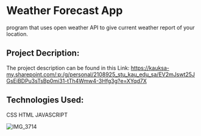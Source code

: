 # Weather Forecast App
program that uses open weather API to give current weather report of your location.

## Project Decription:
The project description can be found in this Link: https://kauksa-my.sharepoint.com/:p:/g/personal/2108925_stu_kau_edu_sa/EV2mJswt25JGsEiBDPu3sTsBp0mi31-tTh4Wmw4-3Hfg3g?e=XYqd7X

## Technologies Used:
CSS
HTML
JAVASCRIPT

![IMG_3714](https://github.com/user-attachments/assets/70a90c15-6c88-45ff-b521-b2efbd532e8b)
